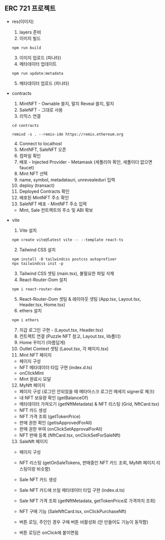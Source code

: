 ## ERC 721 프로젝트

- res(이미지)

  1. layers 준비
  2. 이미지 빌드

  ```
  npm run build
  ```

  3. 이미지 업로드 (피나타)
  4. 메타데이터 업데이트

  ```
  npm run update:metadata
  ```

  5. 메타데이터 업로드 (피나타)

- contracts

  1. MintNFT - Ownable 쓸지, 말지
     Reveal 쓸지, 말지
  2. SaleNFT - 그대로 사용
  3. 리믹스 연결

  ```
  cd contracts
  ```

  ```
  remixd -s . --remix-ide https://remix.ethereum.org
  ```

  4. Connect to localhost
  5. MintNFT, SaleNFT 오픈
  6. 컴파일 확인
  7. 배포 - Injected Provider - Metamask (세폴리아 확인, 세폴이더 없으면 faucet)
  8. Mint NFT 선택
  9. name, symbol, metadatauri, unrevealeduri 입력
  10. deploy (transact)
  11. Deployed Contracts 확인
  12. 배포된 MintNFT 주소 확인
  13. SaleNFT 배포 - MintNFT 주소 입력

  - Mint, Sale 컨트랙트의 주소 및 ABI 확보

- vite

  1. Vite 설치

  ```
  npm create vite@latest vite -- --template react-ts
  ```

  2. Tailwind CSS 설치

  ```
  npm install -D tailwindcss postcss autoprefixer
  npx tailwindcss init -p
  ```

  3. Tailwind CSS 셋팅 (main.tsx), 불필요한 파일 삭제
  4. React-Router-Dom 설치

  ```
  npm i react-router-dom
  ```

  5. React-Router-Dom 셋팅 & 레이아웃 셋팅 (App.tsx, Layout.tsx, Header.tsx, Home.tsx)
  6. ethers 설치

  ```
  npm i ethers
  ```

  7. 지갑 로그인 구현 - (Layout.tsx, Header.tsx)
  8. 컨트랙트 연결 (Puzzle NFT 참고, Layout.tsx, lib폴더)
  9. Home 꾸미기 (아름답게)
  10. Outlet Context 셋팅 (Laout.tsx, 각 페이지.tsx)
  11. Mint NFT 페이지

  - 페이지 구성
  - NFT 메타데이터 타입 구현 (index.d.ts)
  - onClickMint
  - Mint 완료시 모달

  12. MyNft 페이지

  - 페이지 구성 (로그인 안되었을 때 메타마스크 로그인 메세지 signer로 체크)
  - 내 NFT 보유량 확인 (getBalanceOf)
  - 메타데이터 가져오기 (getNftMetadata) & NFT 리스팅 (Grid, NftCard.tsx)
  - NFT 카드 생성
  - NFT 가격 조회 (getTokenPrice)
  - 판매 권한 확인 (getIsApprovedForAll)
  - 판매 권한 부여 (onClickSetApprovalForAll)
  - NFT 판매 등록 (NftCard.tsx, onClickSetForSaleNft)

  13. SaleNft 페이지

  - 페이지 구성
  - NFT 리스팅 (getOnSaleTokens, 판매중인 NFT 카드 조회, MyNft 페이지 리스팅이랑 비슷함)
  - Sale NFT 카드 생성
  - Sale NFT 카드에 쓰일 메타데이터 타입 구현 (index.d.ts)
  - Sale NFT 가격 조회 (getNftMetadata, getTokenPrice로 가격까지 조회)
  - NFT 구매 기능 (SaleNftCard.tsx, onClickPurchaseNft)

  - 버튼 로딩, 주인인 경우 구매 버튼 비활성화 (안 만들어도 기능이 동작함)
  - 버튼 로딩은 onClick에 붙이면됨

